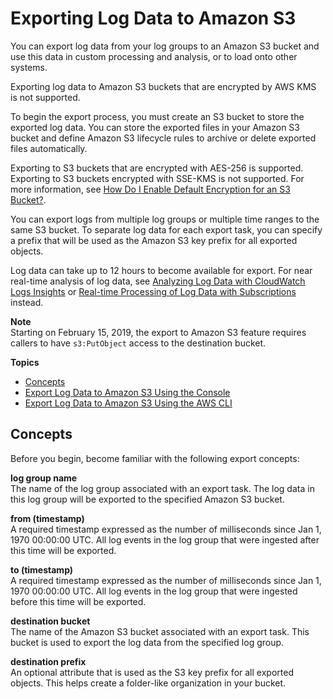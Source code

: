 # Exporting Log Data to Amazon S3<a name="S3Export"></a>

You can export log data from your log groups to an Amazon S3 bucket and use this data in custom processing and analysis, or to load onto other systems\.

Exporting log data to Amazon S3 buckets that are encrypted by AWS KMS is not supported\.

To begin the export process, you must create an S3 bucket to store the exported log data\. You can store the exported files in your Amazon S3 bucket and define Amazon S3 lifecycle rules to archive or delete exported files automatically\.

Exporting to S3 buckets that are encrypted with AES\-256 is supported\. Exporting to S3 buckets encrypted with SSE\-KMS is not supported\. For more information, see [ How Do I Enable Default Encryption for an S3 Bucket?](https://docs.aws.amazon.com/AmazonS3/latest/user-guide/default-bucket-encryption.html)\.

You can export logs from multiple log groups or multiple time ranges to the same S3 bucket\. To separate log data for each export task, you can specify a prefix that will be used as the Amazon S3 key prefix for all exported objects\.

Log data can take up to 12 hours to become available for export\. For near real\-time analysis of log data, see [Analyzing Log Data with CloudWatch Logs Insights](AnalyzingLogData.md) or [Real\-time Processing of Log Data with Subscriptions](Subscriptions.md) instead\.

**Note**  
Starting on February 15, 2019, the export to Amazon S3 feature requires callers to have `s3:PutObject` access to the destination bucket\.

**Topics**
+ [Concepts](#S3concepts)
+ [Export Log Data to Amazon S3 Using the Console](S3ExportTasksConsole.md)
+ [Export Log Data to Amazon S3 Using the AWS CLI](S3ExportTasks.md)

## Concepts<a name="S3concepts"></a>

Before you begin, become familiar with the following export concepts:

**log group name**  
The name of the log group associated with an export task\. The log data in this log group will be exported to the specified Amazon S3 bucket\.

**from \(timestamp\)**  
A required timestamp expressed as the number of milliseconds since Jan 1, 1970 00:00:00 UTC\. All log events in the log group that were ingested after this time will be exported\.

**to \(timestamp\)**  
A required timestamp expressed as the number of milliseconds since Jan 1, 1970 00:00:00 UTC\. All log events in the log group that were ingested before this time will be exported\.

**destination bucket**  
The name of the Amazon S3 bucket associated with an export task\. This bucket is used to export the log data from the specified log group\.

**destination prefix**  
An optional attribute that is used as the S3 key prefix for all exported objects\. This helps create a folder\-like organization in your bucket\.